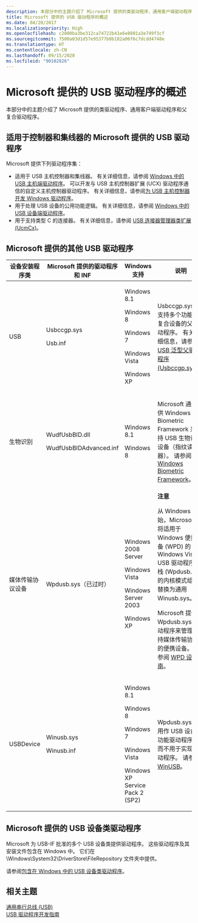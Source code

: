 ```yaml
---
description: 本部分中的主题介绍了 Microsoft 提供的类驱动程序、通用客户端驱动程序和父复合驱动程序。
title: Microsoft 提供的 USB 驱动程序的概述
ms.date: 04/20/2017
ms.localizationpriority: High
ms.openlocfilehash: c2800ba3be312ca74722b41e6e8801a3e749f3cf
ms.sourcegitcommit: 7500a03d1d57e95377b0b182a06f6c7dcdd4748e
ms.translationtype: HT
ms.contentlocale: zh-CN
ms.lasthandoff: 09/15/2020
ms.locfileid: "90102826"
---
```

# <a name="overview-of-microsoft-provided-usb-drivers"></a>Microsoft 提供的 USB 驱动程序的概述


本部分中的主题介绍了 Microsoft 提供的类驱动程序、通用客户端驱动程序和父复合驱动程序。

## <a name="microsoft-provided-usb-drivers-for-controllers-and-hubs"></a>适用于控制器和集线器的 Microsoft 提供的 USB 驱动程序


Microsoft 提供下列驱动程序集：

-   适用于 USB 主机控制器和集线器。 有关详细信息，请参阅 [Windows 中的 USB 主机端驱动程序](usb-3-0-driver-stack-architecture.md)。 可以开发与 USB 主机控制器扩展 (UCX) 驱动程序通信的自定义主机控制器驱动程序。 有关详细信息，请参阅[为 USB 主机控制器开发 Windows 驱动程序](developing-windows-drivers-for-usb-host-controllers.md)。
-   用于处理 USB 设备的公用功能逻辑。 有关详细信息，请参阅 [Windows 中的 USB 设备端驱动程序](usb-device-side-drivers-in-windows.md)。
-   用于支持类型 C 的连接器。 有关详细信息，请参阅 [USB 连接器管理器类扩展 (UcmCx)](/previous-versions/windows/hardware/drivers/mt188011(v=vs.85))。

## <a name="other-microsoft-provided-usb-drivers"></a>Microsoft 提供的其他 USB 驱动程序


<table>
<colgroup>
<col width="25%" />
<col width="25%" />
<col width="25%" />
<col width="25%" />
</colgroup>
<thead>
<tr class="header">
<th>设备安装程序类</th>
<th>Microsoft 提供的驱动程序和 INF</th>
<th>Windows 支持</th>
<th>说明</th>
</tr>
</thead>
<tbody>
<tr class="odd">
<td>USB</td>
<td><p>Usbccgp.sys</p>
<p>Usb.inf</p></td>
<td><p>Windows 8.1</p>
<p>Windows 8</p>
<p>Windows 7</p>
<p>Windows Vista</p>
<p>Windows XP</p></td>
<td>Usbccgp.sys 是支持多个功能的复合设备的父驱动程序。 有关详细信息，请参阅 <a href="usb-common-class-generic-parent-driver.md" data-raw-source="[USB Generic Parent Driver (Usbccgp.sys)](usb-common-class-generic-parent-driver.md)">USB 泛型父驱动程序 (Usbccgp.sys)</a>。</td>
</tr>
<tr class="even">
<td>生物识别</td>
<td><p>WudfUsbBID.dll</p>
<p>WudfUsbBIDAdvanced.inf</p></td>
<td><p>Windows 8.1</p>
<p>Windows 8</p></td>
<td><p>Microsoft 通过提供 Windows Biometric Framework 来支持 USB 生物识别设备（指纹读取器）。 请参阅 <a href="/previous-versions/ff536448(v=vs.85)" data-raw-source="[Windows Biometric Framework](/previous-versions/ff536448(v=vs.85))">Windows Biometric Framework</a>。</p></td>
</tr>
<tr class="odd">
<td>媒体传输协议设备</td>
<td>Wpdusb.sys（已过时）</td>
<td><p>Windows 2008 Server</p>
<p>Windows Vista</p>
<p>Windows Server 2003</p>
<p>Windows XP</p></td>
<td><div class="alert">
<strong>注意</strong><br/><p>从 Windows 7 开始，Microsoft 已将适用于 Windows 便携设备 (WPD) 的 Windows Vista USB 驱动程序堆栈 (Wpdusb.sys) 的内核模式组件替换为通用 Winusb.sys。</p>
</div>
<div>

</div>
<p>Microsoft 提供 Wpdusb.sys 驱动程序来管理支持媒体传输协议的便携设备。 请参阅 <a href="/previous-versions/ff597864(v=vs.85)" data-raw-source="[WPD Design Guide](/previous-versions/ff597864(v=vs.85))">WPD 设计指南</a>。</p></td>
</tr>
<tr class="even">
<td>USBDevice</td>
<td><p>Winusb.sys</p>
<p>Winusb.inf</p></td>
<td><p>Windows 8.1</p>
<p>Windows 8</p>
<p>Windows 7</p>
<p>Windows Vista</p>
<p>Windows XP Service Pack 2 (SP2)</p></td>
<td>Wpdusb.sys 可用作 USB 设备的功能驱动程序，而不用于实现驱动程序。 请参阅 <a href="how-to-write-a-windows-desktop-app-that-communicates-with-a-usb-device.md" data-raw-source="[WinUSB](how-to-write-a-windows-desktop-app-that-communicates-with-a-usb-device.md)">WinUSB</a>。</td>
</tr>
</tbody>
</table>



## <a name="microsoft-provided-usb-device-class-drivers"></a>Microsoft 提供的 USB 设备类驱动程序


Microsoft 为 USB-IF 批准的多个 USB 设备类提供驱动程序。 这些驱动程序及其安装文件包含在 Windows 中。 它们在 \\Windows\\System32\\DriverStore\\FileRepository 文件夹中提供。

请参阅[包含在 Windows 中的 USB 设备类驱动程序](supported-usb-classes.md)。

## <a name="related-topics"></a>相关主题
[通用串行总线 (USB)](../index.yml)  
[USB 驱动程序开发指南](usb-driver-development-guide.md)